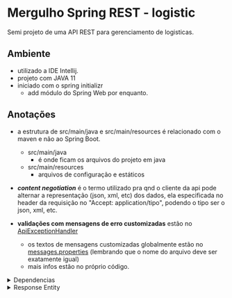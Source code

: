 # Mergulho Spring REST - logistic

Semi projeto de uma API REST para gerenciamento de logisticas.

## Ambiente

- utilizado a IDE Intellij.
- projeto com JAVA 11
- iniciado com o spring initializr
    - add módulo do Spring Web por enquanto.

## Anotações

- a estrutura de src/main/java e src/main/resources é relacionado com o maven e não ao Spring Boot.
    - src/main/java
        - é onde ficam os arquivos do projeto em java
    - src/main/resources
        - arquivos de configuração e estáticos

- **_content negotiation_** é o termo utilizado pra qnd o cliente da api pode alternar a representação (json, xml, etc)
  dos dados, ela especificada no header da requisição no "Accept: application/tipo", podendo o tipo ser o json, xml,
  etc.

- **validações com mensagens de erro customizadas** estão
  no [ApiExceptionHandler](src/main/java/com/logisticAlgaworks/logistic/api/exceptionHandler/ApiExceptionHandler.java)
    - os textos de mensagens customizadas globalmente estão
      no [messages.properties](src/main/resources/messages.properties) (lembrando que o nome do arquivo deve ser
      exatamente igual)
    - mais infos estão no próprio código.

<details>
    <summary>Dependencias</summary>

## Lombok

- utilizado para diminuir boilerplate na classe. (os getter e setter na model)
    - na vdd ele apenas faz uma geração automática no diretório target. lá é possível ver que a model possui os getter e
      setters.

## Jackson

- responsável por serializar e desserializar objetos (transfomar em diferentes formatos como xml, json, etc)

## Jakarta

- na dependencia spring data jpa já possui o hibernate que implementa o jakarta persistence (é uma especificação do
  jakarta EE antiga Java EE)

</details>

<details>
    <summary>Response Entity</summary>

- ReseponseEntity permite uma manipulação mais customizada de um endpoint. exemplos:
    - enviar cabeçalhos diferentes.
    - status diferentes.

</details>

